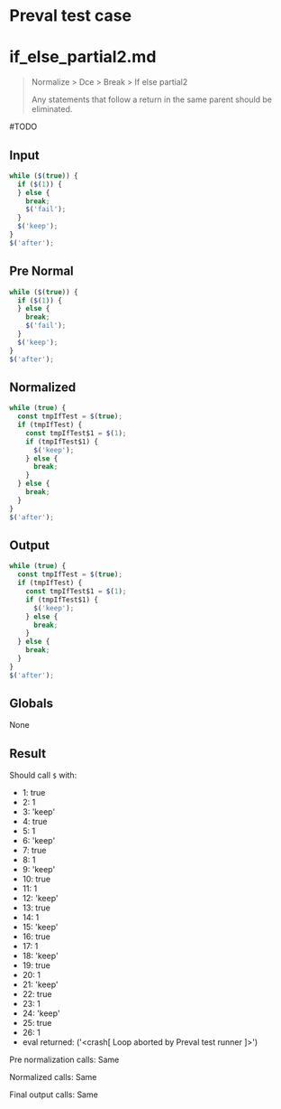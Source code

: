 # Preval test case

# if_else_partial2.md

> Normalize > Dce > Break > If else partial2
>
> Any statements that follow a return in the same parent should be eliminated.

#TODO

## Input

`````js filename=intro
while ($(true)) {
  if ($(1)) {
  } else {
    break;
    $('fail');
  }
  $('keep');
}
$('after');
`````

## Pre Normal

`````js filename=intro
while ($(true)) {
  if ($(1)) {
  } else {
    break;
    $('fail');
  }
  $('keep');
}
$('after');
`````

## Normalized

`````js filename=intro
while (true) {
  const tmpIfTest = $(true);
  if (tmpIfTest) {
    const tmpIfTest$1 = $(1);
    if (tmpIfTest$1) {
      $('keep');
    } else {
      break;
    }
  } else {
    break;
  }
}
$('after');
`````

## Output

`````js filename=intro
while (true) {
  const tmpIfTest = $(true);
  if (tmpIfTest) {
    const tmpIfTest$1 = $(1);
    if (tmpIfTest$1) {
      $('keep');
    } else {
      break;
    }
  } else {
    break;
  }
}
$('after');
`````

## Globals

None

## Result

Should call `$` with:
 - 1: true
 - 2: 1
 - 3: 'keep'
 - 4: true
 - 5: 1
 - 6: 'keep'
 - 7: true
 - 8: 1
 - 9: 'keep'
 - 10: true
 - 11: 1
 - 12: 'keep'
 - 13: true
 - 14: 1
 - 15: 'keep'
 - 16: true
 - 17: 1
 - 18: 'keep'
 - 19: true
 - 20: 1
 - 21: 'keep'
 - 22: true
 - 23: 1
 - 24: 'keep'
 - 25: true
 - 26: 1
 - eval returned: ('<crash[ Loop aborted by Preval test runner ]>')

Pre normalization calls: Same

Normalized calls: Same

Final output calls: Same
